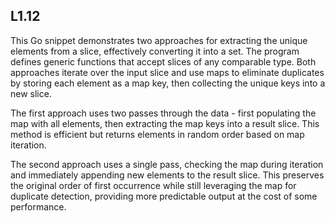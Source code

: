 ## L1.12

This Go snippet demonstrates two approaches for extracting the unique elements from a slice, effectively converting it into a set. The program defines generic functions that accept slices of any comparable type. Both approaches iterate over the input slice and use maps to eliminate duplicates by storing each element as a map key, then collecting the unique keys into a new slice.

The first approach uses two passes through the data - first populating the map with all elements, then extracting the map keys into a result slice. This method is efficient but returns elements in random order based on map iteration.

The second approach uses a single pass, checking the map during iteration and immediately appending new elements to the result slice. This preserves the original order of first occurrence while still leveraging the map for duplicate detection, providing more predictable output at the cost of some performance.